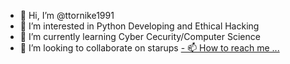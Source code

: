 - 👋 Hi, I’m @ttornike1991
- 👀 I’m interested in Python Developing and Ethical Hacking
- 🌱 I’m currently learning Cyber Cecurity/Computer Science 
- 💞️ I’m looking to collaborate on starups
[- 📫 How to reach me ...](https://www.linkedin.com/in/tornike-chilashvili-1b53b2157/)

<!---
ttornike1991/ttornike1991 is a ✨ special ✨ repository because its `README.md` (this file) appears on your GitHub profile.
You can click the Preview link to take a look at your changes.
--->
